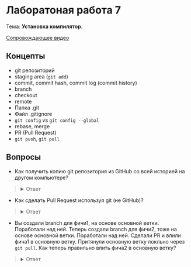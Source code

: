 # Лаборатоная работа 7

Тема: **Установка компилятор**.

[Сопровождающее видео](https://www.youtube.com/watch?v=OgsTtVSwJUk&list=PL4sUOB8DjVlWUcSaCu0xPcK7rYeRwGpl7&index=7)

## Концепты

- git репозиторий
- staging area (`git add`)
- commit, commit hash, commit log (commit history)
- branch
- checkout
- remote
- Папка .git
- Файл .gitignore
- `git config` vs `git config --global`
- rebase, merge
- PR (Pull Request)
- `git push`, `git pull`

## Вопросы

- Как получить копию git репозитория из GitHub со всей историей на другом компьютере?
> <details>
> <summary>Ответ</summary>
>
> Вы могли бы создать новый репозиторий на другом компьютере, привязать его к remote на GitHub, сделать `git pull`.
> Еще можно сразу через `git clone`, который также сам найдет нужную основную ветку.
> </details>

- Как сделать Pull Request используя git (не GitHub)?
> <details>
> <summary>Ответ</summary>
> Никак. Понятие Pull Request не существует в git.
> </details>

- Вы создали branch для фичи1, на основе основной ветки. Поработали над ней. 
  Теперь создали branch для фичи2, тоже на основе основной ветки. Поработали над ней.
  Сделали PR и влили фича1 в основную ветку. Притянули основную ветку локльно через `git pull`.
  Как теперь правильно влить фича2 в основную ветку?
> <details>
> <summary>Ответ</summary>
> Вы можете открыть PR напрямую из фича2 в основую ветку. Если конфликтов нет, PR сработает.
>
> Если конфликты есть, лучше всего сделать `git rebase master` будучи на ветке фича2,
> разрешить конфликты локально, исправляя файлы в которых они возникли, 
> и использую команду `git rebase --continue` после исправления.
> 
> После этого обновите ветку, сохраненную на GitHub, используя `git push --force` или `git push --force-with-lease`
> (`--force` нужен, потому что rebase перезаписывает порядок коммитов в этой ветке).
> PR обновится сам, и уже не покажет конфликтов (PR идет всегда относительно текущего состояния ветки, а не изначального).
> </details>
